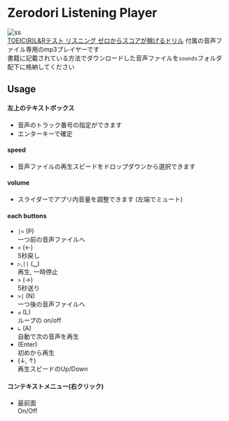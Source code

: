 # Zerodori Listening Player
![ss](https://github.com/yorimoi/zlp/blob/master/resources/ss.png)  
[TOEIC(R)L&Rテスト リスニング ゼロからスコアが稼げるドリル](https://ec.alc.co.jp/book/7019027/) 付属の音声ファイル専用のmp3プレイヤーです  
書籍に記載されている方法でダウンロードした音声ファイルを`sounds`フォルダ配下に格納してください  

## Usage
#### 左上のテキストボックス
* 音声のトラック番号の指定ができます  
* エンターキーで確定

#### speed
* 音声ファイルの再生スピードをドロップダウンから選択できます

#### volume
* スライダーでアプリ内音量を調整できます (左端でミュート)

#### each buttons
* `|<` (P)  
一つ前の音声ファイルへ
* `<` (←)  
5秒戻し
* `▷`,`||` (␣)  
再生, 一時停止
* `>` (→)  
5秒送り
* `>|` (N)  
一つ後の音声ファイルへ
* `↺` (L)  
ループの on/off
* `↳` (A)  
自動で次の音声を再生
* (Enter)  
初めから再生
* (↓, ↑)  
再生スピードのUp/Down

#### コンテキストメニュー(右クリック)
* 最前面  
On/Off

